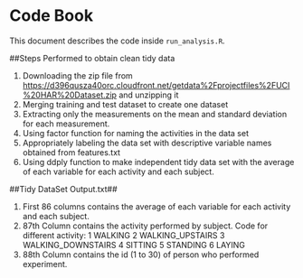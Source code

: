 # Code Book

This document describes the code inside `run_analysis.R`.

##Steps Performed to obtain clean tidy data

1. Downloading the zip file from https://d396qusza40orc.cloudfront.net/getdata%2Fprojectfiles%2FUCI%20HAR%20Dataset.zip and unzipping it
2. Merging training and test dataset to create one dataset
3. Extracting only the measurements on the mean and standard deviation for each measurement.
4. Using factor function for naming the activities in the data set
5. Appropriately labeling the data set with descriptive variable names obtained from features.txt
6. Using ddply function to make independent tidy data set with the average of each variable for each activity and each subject.

##Tidy DataSet Output.txt##
1. First 86 columns contains the average of each variable for each activity and each subject.
2. 87th Column contains the activity performed by subject. Code for different activity:
	1 WALKING
	2 WALKING_UPSTAIRS
	3 WALKING_DOWNSTAIRS
	4 SITTING
	5 STANDING
	6 LAYING
3. 88th Column contains the id (1 to 30) of person who performed experiment.

